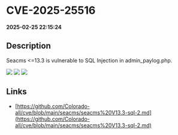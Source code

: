 # CVE-2025-25516

**2025-02-25 22:15:24**

## Description
Seacms <=13.3 is vulnerable to SQL Injection in admin_paylog.php.

![](https://img.shields.io/static/v1?label=Score&message=9.8&color=red)
![](https://img.shields.io/static/v1?label=Severity&message=CRITICAL&color=red)
![](https://img.shields.io/static/v1?label=CWE&message=SQL&color=green)

## Links
- [https://github.com/Colorado-all/cve/blob/main/seacms/seacms%20V13.3-sql-2.md](https://github.com/Colorado-all/cve/blob/main/seacms/seacms%20V13.3-sql-2.md)
